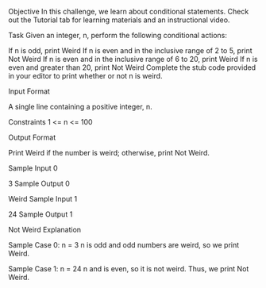 Objective
In this challenge, we learn about conditional statements. Check out the Tutorial tab for learning materials and an instructional video.

Task
Given an integer, n, perform the following conditional actions:

If n is odd, print Weird
If n is even and in the inclusive range of 2 to 5, print Not Weird
If n is even and in the inclusive range of 6 to 20, print Weird
If n is even and greater than 20, print Not Weird
Complete the stub code provided in your editor to print whether or not n is weird.

Input Format

A single line containing a positive integer, n.

Constraints
1 <= n <= 100

Output Format

Print Weird if the number is weird; otherwise, print Not Weird.

Sample Input 0

3
Sample Output 0

Weird
Sample Input 1

24
Sample Output 1

Not Weird
Explanation

Sample Case 0: n = 3
n is odd and odd numbers are weird, so we print Weird.

Sample Case 1: n = 24
n and  is even, so it is not weird. Thus, we print Not Weird.